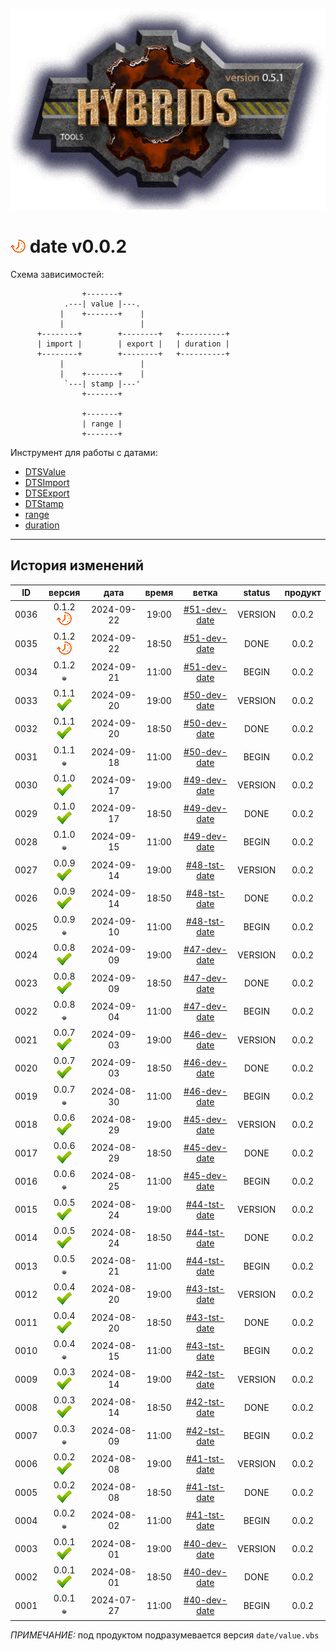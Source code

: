 [![logo](../logo.png)](../docs.md "documentation") 

[M]: ../docs.md        "родитель"
[P]: ../icons/progress.png  "в процессе..."
[S]: ../icons/success.png   "ошибок не обнаружено"
[E]: ../icons/empty.png     "нет данных"

[DTSValue]:  date/value.md
[DTSImport]: date/import.md
[DTSExport]: date/export.md
[DTStamp]:   date/stamp.md
[range]:     date/range.md
[duration]:  date/duration.md
[point]:     date/point.md

[![P]][M] date v0.0.2
=====================
Схема зависимостей:  

```
                +-------+            
            .---| value |---.
           |    +-------+    |
           |                 |
      +--------+        +--------+   +----------+
      | import |        | export |   | duration |
      +--------+        +--------+   +----------+
           |                 |
           |    +-------+    |
            `---| stamp |---'
                +-------+   

                +-------+
                | range |
                +-------+
```

Инструмент для работы с датами:  
  - [DTSValue]  
  - [DTSImport]  
  - [DTSExport]  
  - [DTStamp]  
  - [range]  
  - [duration]  

--------------------------------------------------------------------------------

История изменений 
-----------------

| **ID** |      версия     |    дата    | время |      ветка      | status  | продукт |  
|:------:|:---------------:|:----------:|:-----:|:---------------:|:-------:|:-------:|  
|  0036  | 0.1.2 [![P]][M] | 2024-09-22 | 19:00 | [#51-dev-date]  | VERSION |  0.0.2  |  
|  0035  | 0.1.2 [![P]][M] | 2024-09-22 | 18:50 | [#51-dev-date]  |  DONE   |  0.0.2  |  
|  0034  | 0.1.2 [![E]][M] | 2024-09-21 | 11:00 | [#51-dev-date]  |  BEGIN  |  0.0.2  |  
|  0033  | 0.1.1 [![S]][M] | 2024-09-20 | 19:00 | [#50-dev-date]  | VERSION |  0.0.2  |  
|  0032  | 0.1.1 [![S]][M] | 2024-09-20 | 18:50 | [#50-dev-date]  |  DONE   |  0.0.2  |  
|  0031  | 0.1.1 [![E]][M] | 2024-09-18 | 11:00 | [#50-dev-date]  |  BEGIN  |  0.0.2  |  
|  0030  | 0.1.0 [![S]][M] | 2024-09-17 | 19:00 | [#49-dev-date]  | VERSION |  0.0.2  |  
|  0029  | 0.1.0 [![S]][M] | 2024-09-17 | 18:50 | [#49-dev-date]  |  DONE   |  0.0.2  |  
|  0028  | 0.1.0 [![E]][M] | 2024-09-15 | 11:00 | [#49-dev-date]  |  BEGIN  |  0.0.2  |  
|  0027  | 0.0.9 [![S]][M] | 2024-09-14 | 19:00 | [#48-tst-date]  | VERSION |  0.0.2  |  
|  0026  | 0.0.9 [![S]][M] | 2024-09-14 | 18:50 | [#48-tst-date]  |  DONE   |  0.0.2  |  
|  0025  | 0.0.9 [![E]][M] | 2024-09-10 | 11:00 | [#48-tst-date]  |  BEGIN  |  0.0.2  |  
|  0024  | 0.0.8 [![S]][M] | 2024-09-09 | 19:00 | [#47-dev-date]  | VERSION |  0.0.2  |  
|  0023  | 0.0.8 [![S]][M] | 2024-09-09 | 18:50 | [#47-dev-date]  |  DONE   |  0.0.2  |  
|  0022  | 0.0.8 [![E]][M] | 2024-09-04 | 11:00 | [#47-dev-date]  |  BEGIN  |  0.0.2  |  
|  0021  | 0.0.7 [![S]][M] | 2024-09-03 | 19:00 | [#46-dev-date]  | VERSION |  0.0.2  |  
|  0020  | 0.0.7 [![S]][M] | 2024-09-03 | 18:50 | [#46-dev-date]  |  DONE   |  0.0.2  |  
|  0019  | 0.0.7 [![E]][M] | 2024-08-30 | 11:00 | [#46-dev-date]  |  BEGIN  |  0.0.2  |  
|  0018  | 0.0.6 [![S]][M] | 2024-08-29 | 19:00 | [#45-dev-date]  | VERSION |  0.0.2  |  
|  0017  | 0.0.6 [![S]][M] | 2024-08-29 | 18:50 | [#45-dev-date]  |  DONE   |  0.0.2  |  
|  0016  | 0.0.6 [![E]][M] | 2024-08-25 | 11:00 | [#45-dev-date]  |  BEGIN  |  0.0.2  |  
|  0015  | 0.0.5 [![S]][M] | 2024-08-24 | 19:00 | [#44-tst-date]  | VERSION |  0.0.2  |  
|  0014  | 0.0.5 [![S]][M] | 2024-08-24 | 18:50 | [#44-tst-date]  |  DONE   |  0.0.2  |  
|  0013  | 0.0.5 [![E]][M] | 2024-08-21 | 11:00 | [#44-tst-date]  |  BEGIN  |  0.0.2  |  
|  0012  | 0.0.4 [![S]][M] | 2024-08-20 | 19:00 | [#43-tst-date]  | VERSION |  0.0.2  |  
|  0011  | 0.0.4 [![S]][M] | 2024-08-20 | 18:50 | [#43-tst-date]  |  DONE   |  0.0.2  |  
|  0010  | 0.0.4 [![E]][M] | 2024-08-15 | 11:00 | [#43-tst-date]  |  BEGIN  |  0.0.2  |  
|  0009  | 0.0.3 [![S]][M] | 2024-08-14 | 19:00 | [#42-tst-date]  | VERSION |  0.0.2  |  
|  0008  | 0.0.3 [![S]][M] | 2024-08-14 | 18:50 | [#42-tst-date]  |  DONE   |  0.0.2  |  
|  0007  | 0.0.3 [![E]][M] | 2024-08-09 | 11:00 | [#42-tst-date]  |  BEGIN  |  0.0.2  |  
|  0006  | 0.0.2 [![S]][M] | 2024-08-08 | 19:00 | [#41-tst-date]  | VERSION |  0.0.2  |  
|  0005  | 0.0.2 [![S]][M] | 2024-08-08 | 18:50 | [#41-tst-date]  |  DONE   |  0.0.2  |  
|  0004  | 0.0.2 [![E]][M] | 2024-08-02 | 11:00 | [#41-tst-date]  |  BEGIN  |  0.0.2  |  
|  0003  | 0.0.1 [![S]][M] | 2024-08-01 | 19:00 | [#40-dev-date]  | VERSION |  0.0.2  |  
|  0002  | 0.0.1 [![S]][M] | 2024-08-01 | 18:50 | [#40-dev-date]  |  DONE   |  0.0.2  |  
|  0001  | 0.0.1 [![E]][M] | 2024-07-27 | 11:00 | [#40-dev-date]  |  BEGIN  |  0.0.2  |  

*ПРИМЕЧАНИЕ:* под продуктом подразумевается версия `date/value.vbs`  

[#40-dev-date]:  ../history.md#-v040-dev
[#41-tst-date]:  ../history.md#-v041-tst
[#42-tst-date]:  ../history.md#-v042-tst
[#43-tst-date]:  ../history.md#-v043-tst
[#44-tst-date]:  ../history.md#-v044-tst
[#45-dev-date]:  ../history.md#-v045-dev
[#46-dev-date]:  ../history.md#-v046-dev
[#47-dev-date]:  ../history.md#-v047-dev
[#48-tst-date]:  ../history.md#-v048-dev
[#49-dev-date]:  ../history.md#-v049-dev
[#50-dev-date]:  ../history.md#-v050-dev
[#51-dev-date]:  ../history.md#-v051-dev
